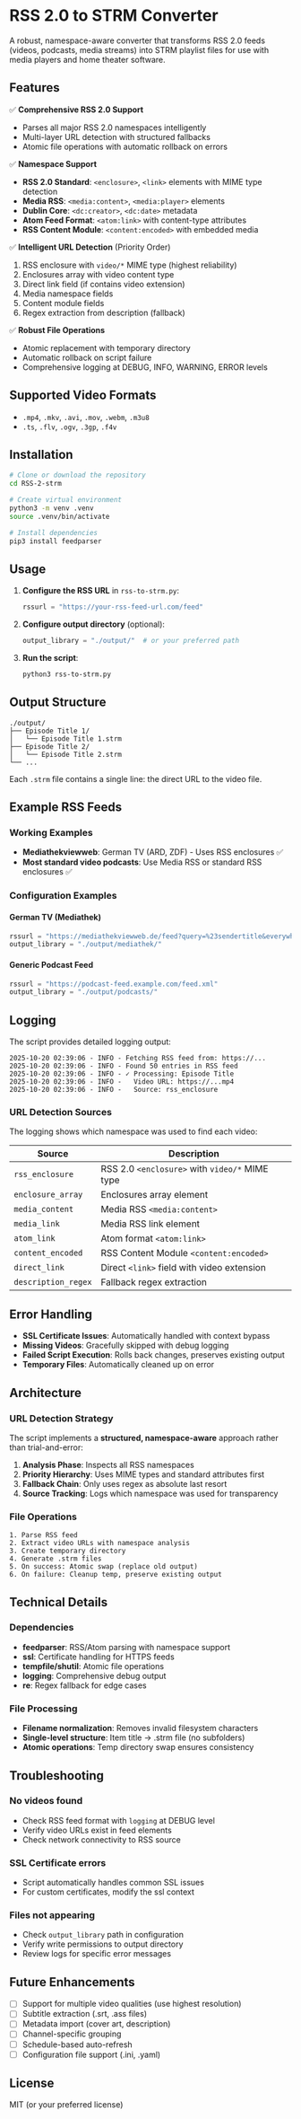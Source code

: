 # RSS 2.0 to STRM Converter

A robust, namespace-aware converter that transforms RSS 2.0 feeds (videos, podcasts, media streams) into STRM playlist files for use with media players and home theater software.

## Features

✅ **Comprehensive RSS 2.0 Support**
- Parses all major RSS 2.0 namespaces intelligently
- Multi-layer URL detection with structured fallbacks
- Atomic file operations with automatic rollback on errors

✅ **Namespace Support**
- **RSS 2.0 Standard**: `<enclosure>`, `<link>` elements with MIME type detection
- **Media RSS**: `<media:content>`, `<media:player>` elements
- **Dublin Core**: `<dc:creator>`, `<dc:date>` metadata
- **Atom Feed Format**: `<atom:link>` with content-type attributes
- **RSS Content Module**: `<content:encoded>` with embedded media

✅ **Intelligent URL Detection** (Priority Order)
1. RSS enclosure with `video/*` MIME type (highest reliability)
2. Enclosures array with video content type
3. Direct link field (if contains video extension)
4. Media namespace fields
5. Content module fields
6. Regex extraction from description (fallback)

✅ **Robust File Operations**
- Atomic replacement with temporary directory
- Automatic rollback on script failure
- Comprehensive logging at DEBUG, INFO, WARNING, ERROR levels

## Supported Video Formats

- `.mp4`, `.mkv`, `.avi`, `.mov`, `.webm`, `.m3u8`
- `.ts`, `.flv`, `.ogv`, `.3gp`, `.f4v`

## Installation

```bash
# Clone or download the repository
cd RSS-2-strm

# Create virtual environment
python3 -m venv .venv
source .venv/bin/activate

# Install dependencies
pip3 install feedparser
```

## Usage

1. **Configure the RSS URL** in `rss-to-strm.py`:
   ```python
   rssurl = "https://your-rss-feed-url.com/feed"
   ```

2. **Configure output directory** (optional):
   ```python
   output_library = "./output/"  # or your preferred path
   ```

3. **Run the script**:
   ```bash
   python3 rss-to-strm.py
   ```

## Output Structure

```
./output/
├── Episode Title 1/
│   └── Episode Title 1.strm
├── Episode Title 2/
│   └── Episode Title 2.strm
└── ...
```

Each `.strm` file contains a single line: the direct URL to the video file.

## Example RSS Feeds

### Working Examples
- **Mediathekviewweb**: German TV (ARD, ZDF) - Uses RSS enclosures ✅
- **Most standard video podcasts**: Use Media RSS or standard RSS enclosures ✅

### Configuration Examples

#### German TV (Mediathek)
```python
rssurl = "https://mediathekviewweb.de/feed?query=%23sendertitle&everywhere=true"
output_library = "./output/mediathek/"
```

#### Generic Podcast Feed
```python
rssurl = "https://podcast-feed.example.com/feed.xml"
output_library = "./output/podcasts/"
```

## Logging

The script provides detailed logging output:

```
2025-10-20 02:39:06 - INFO - Fetching RSS feed from: https://...
2025-10-20 02:39:06 - INFO - Found 50 entries in RSS feed
2025-10-20 02:39:06 - INFO - ✓ Processing: Episode Title
2025-10-20 02:39:06 - INFO -   Video URL: https://...mp4
2025-10-20 02:39:06 - INFO -   Source: rss_enclosure
```

### URL Detection Sources

The logging shows which namespace was used to find each video:

| Source | Description |
|--------|-------------|
| `rss_enclosure` | RSS 2.0 `<enclosure>` with `video/*` MIME type |
| `enclosure_array` | Enclosures array element |
| `media_content` | Media RSS `<media:content>` |
| `media_link` | Media RSS link element |
| `atom_link` | Atom format `<atom:link>` |
| `content_encoded` | RSS Content Module `<content:encoded>` |
| `direct_link` | Direct `<link>` field with video extension |
| `description_regex` | Fallback regex extraction |

## Error Handling

- **SSL Certificate Issues**: Automatically handled with context bypass
- **Missing Videos**: Gracefully skipped with debug logging
- **Failed Script Execution**: Rolls back changes, preserves existing output
- **Temporary Files**: Automatically cleaned up on error

## Architecture

### URL Detection Strategy

The script implements a **structured, namespace-aware** approach rather than trial-and-error:

1. **Analysis Phase**: Inspects all RSS namespaces
2. **Priority Hierarchy**: Uses MIME types and standard attributes first
3. **Fallback Chain**: Only uses regex as absolute last resort
4. **Source Tracking**: Logs which namespace was used for transparency

### File Operations

```
1. Parse RSS feed
2. Extract video URLs with namespace analysis
3. Create temporary directory
4. Generate .strm files
5. On success: Atomic swap (replace old output)
6. On failure: Cleanup temp, preserve existing output
```

## Technical Details

### Dependencies
- **feedparser**: RSS/Atom parsing with namespace support
- **ssl**: Certificate handling for HTTPS feeds
- **tempfile/shutil**: Atomic file operations
- **logging**: Comprehensive debug output
- **re**: Regex fallback for edge cases

### File Processing
- **Filename normalization**: Removes invalid filesystem characters
- **Single-level structure**: Item title → .strm file (no subfolders)
- **Atomic operations**: Temp directory swap ensures consistency

## Troubleshooting

### No videos found
- Check RSS feed format with `logging` at DEBUG level
- Verify video URLs exist in feed elements
- Check network connectivity to RSS source

### SSL Certificate errors
- Script automatically handles common SSL issues
- For custom certificates, modify the ssl context

### Files not appearing
- Check `output_library` path in configuration
- Verify write permissions to output directory
- Review logs for specific error messages

## Future Enhancements

- [ ] Support for multiple video qualities (use highest resolution)
- [ ] Subtitle extraction (.srt, .ass files)
- [ ] Metadata import (cover art, description)
- [ ] Channel-specific grouping
- [ ] Schedule-based auto-refresh
- [ ] Configuration file support (.ini, .yaml)

## License

MIT (or your preferred license)